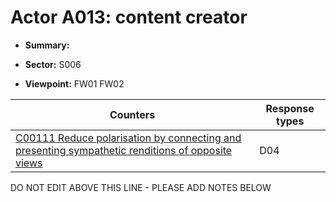 # Actor A013: content creator 

* **Summary:** 

* **Sector:** S006

* **Viewpoint:** FW01
FW02


| Counters | Response types |
| -------- | -------------- |
| [C00111 Reduce polarisation by connecting and presenting sympathetic renditions of opposite views](../../generated_pages/counters/C00111.md) | D04 |


DO NOT EDIT ABOVE THIS LINE - PLEASE ADD NOTES BELOW